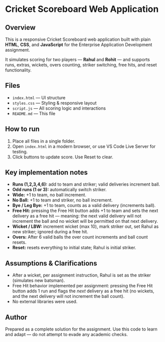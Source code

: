 # Cricket Scoreboard Web Application

## Overview
This is a responsive Cricket Scoreboard web application built with plain **HTML**, **CSS**, and **JavaScript** for the Enterprise Application Development assignment.

It simulates scoring for two players — **Rahul** and **Rohit** — and supports runs, extras, wickets, overs counting, striker switching, free hits, and reset functionality.


## Files
- `index.html` — UI structure
- `styles.css` — Styling & responsive layout
- `script.js` — All scoring logic and interactions
- `README.md` — This file

## How to run
1. Place all files in a single folder.
2. Open `index.html` in a modern browser, or use VS Code Live Server for testing.
3. Click buttons to update score. Use Reset to clear.

## Key implementation notes
- **Runs (1,2,3,4,6):** add to team and striker; valid deliveries increment ball.
- **Odd runs (1 or 3):** automatically switch striker.
- **Wide:** +1 to team, no ball increment.
- **No Ball:** +1 to team and striker, no ball increment.
- **Bye / Leg Bye:** +1 to team, counts as a valid delivery (increments ball).
- **Free Hit:** pressing the Free Hit button adds +1 to team and sets the next delivery as a free hit — meaning: the next valid delivery will not increment the ball and no wicket will be permitted on that next delivery.
- **Wicket / LBW:** increment wicket (max 10), mark striker out, set Rahul as new striker; ignored during a free hit.
- **Overs:** After 6 valid balls the over count increments and ball count resets.
- **Reset:** resets everything to initial state; Rahul is initial striker.

## Assumptions & Clarifications
- After a wicket, per assignment instruction, Rahul is set as the striker (simulates new batsman).
- Free Hit behavior implemented per assignment: pressing the Free Hit button adds 1 run and flags the *next* delivery as a free hit (no wickets, and the next delivery will not increment the ball count).
- No external libraries were used.

## Author
Prepared as a complete solution for the assignment. Use this code to learn and adapt — do not attempt to evade any academic checks.

